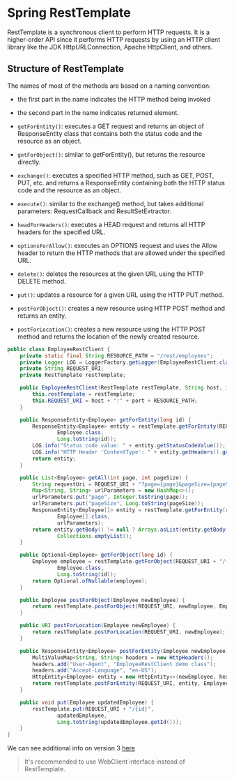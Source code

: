 # Spring RestTemplate

RestTemplate is a synchronous client to perform HTTP requests. It is a higher-order API since it performs HTTP requests
by using an HTTP client library like the JDK HttpURLConnection, Apache HttpClient, and others.

## Structure of RestTemplate

The names of most of the methods are based on a naming convention:

* the first part in the name indicates the HTTP method being invoked
* the second part in the name indicates returned element.

* `getForEntity()`: executes a GET request and returns an object of ResponseEntity class that contains both the status
  code
  and the resource as an object.
* `getForObject()`: similar to getForEntity(), but returns the resource directly.
* `exchange()`: executes a specified HTTP method, such as GET, POST, PUT, etc. and returns a ResponseEntity containing
  both the HTTP status code and the resource as an object.
* `execute()`: similar to the exchange() method, but takes additional parameters: RequestCallback and
  ResultSetExtractor.
* `headForHeaders()`: executes a HEAD request and returns all HTTP headers for the specified URL.
* `optionsForAllow()`: executes an OPTIONS request and uses the Allow header to return the HTTP methods that are allowed
  under the specified URL.
* `delete()`: deletes the resources at the given URL using the HTTP DELETE method.
* `put()`: updates a resource for a given URL using the HTTP PUT method.
* `postForObject()`: creates a new resource using HTTP POST method and returns an entity.
* `postForLocation()`: creates a new resource using the HTTP POST method and returns the location of the newly created
  resource.

```java 
public class EmployeeRestClient {
    private static final String RESOURCE_PATH = "/rest/employees";
    private Logger LOG = LoggerFactory.getLogger(EmployeeRestClient.class);
    private String REQUEST_URI;
    private RestTemplate restTemplate;

    public EmployeeRestClient(RestTemplate restTemplate, String host, int port) {
        this.restTemplate = restTemplate;
        this.REQUEST_URI = host + ":" + port + RESOURCE_PATH;
    }

    public ResponseEntity<Employee> getForEntity(long id) {
        ResponseEntity<Employee> entity = restTemplate.getForEntity(REQUEST_URI + "/{id}",
                Employee.class,
                Long.toString(id));
        LOG.info("Status code value: " + entity.getStatusCodeValue());
        LOG.info("HTTP Header 'ContentType': " + entity.getHeaders().getContentType());
        return entity;
    }

    public List<Employee> getAll(int page, int pageSize) {
        String requestUri = REQUEST_URI + "?page={page}&pageSize={pageSize}";
        Map<String, String> urlParameters = new HashMap<>();
        urlParameters.put("page", Integer.toString(page));
        urlParameters.put("pageSize", Long.toString(pageSize));
        ResponseEntity<Employee[]> entity = restTemplate.getForEntity(requestUri,
                Employee[].class,
                urlParameters);
        return entity.getBody() != null ? Arrays.asList(entity.getBody()) :
                Collections.emptyList();
    }

    public Optional<Employee> getForObject(long id) {
        Employee employee = restTemplate.getForObject(REQUEST_URI + "/{id}",
                Employee.class,
                Long.toString(id));
        return Optional.ofNullable(employee);
    }

    public Employee postForObject(Employee newEmployee) {
        return restTemplate.postForObject(REQUEST_URI, newEmployee, Employee.class);
    }

    public URI postForLocation(Employee newEmployee) {
        return restTemplate.postForLocation(REQUEST_URI, newEmployee);
    }

    public ResponseEntity<Employee> postForEntity(Employee newEmployee) {
        MultiValueMap<String, String> headers = new HttpHeaders();
        headers.add("User-Agent", "EmployeeRestClient demo class");
        headers.add("Accept-Language", "en-US");
        HttpEntity<Employee> entity = new HttpEntity<>(newEmployee, headers);
        return restTemplate.postForEntity(REQUEST_URI, entity, Employee.class);
    }

    public void put(Employee updatedEmployee) {
        restTemplate.put(REQUEST_URI + "/{id}",
                updatedEmployee,
                Long.toString(updatedEmployee.getId()));
    }
}
```

We can see additional info on version
3 [here](https://spring.io/blog/2009/03/27/rest-in-spring-3-resttemplatehttps://spring.io/blog/2009/03/27/rest-in-spring-3-resttemplate)

> It's recommended to use WebClient interface instead of RestTemplate.
